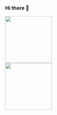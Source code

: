 ### Hi there 👋

<a href="https://github.com/ljnazar">
  <img height="150" align="center" src="https://github-readme-stats-git-masterrstaa-rickstaa.vercel.app/api?username=ljnazar&show_icons=true&hide=issues,contribs&theme=dark#gh-dark-mode-only" />
</a>

<div display="block-inline" width="50"></div>

<a href="https://github.com/ljnazar">
  <img height="150" align="center" src="https://github-readme-stats-git-masterrstaa-rickstaa.vercel.app/api/top-langs/?username=ljnazar&langs_count=6&layout=compact&theme=dark#gh-dark-mode-only" />
</a>

<!--
**ljnazar/ljnazar** is a ✨ _special_ ✨ repository because its `README.md` (this file) appears on your GitHub profile.

Here are some ideas to get you started:

- 🔭 I’m currently working on ...
- 🌱 I’m currently learning ...
- 👯 I’m looking to collaborate on ...
- 🤔 I’m looking for help with ...
- 💬 Ask me about ...
- 📫 How to reach me: ...
- 😄 Pronouns: ...
- ⚡ Fun fact: ...
-->
